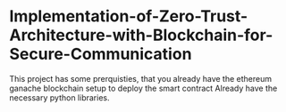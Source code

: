 # Implementation-of-Zero-Trust-Architecture-with-Blockchain-for-Secure-Communication
This project has some prerquisties, that you already have the ethereum ganache blockchain setup to deploy the smart contract
Already have the necessary python libraries.
